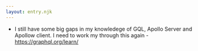 ```yaml
---
layout: entry.njk
---
```


- I still have some big gaps in my knowledege of GQL, Apollo Server and Apollow client. I need to work my through this again - https://graphql.org/learn/
